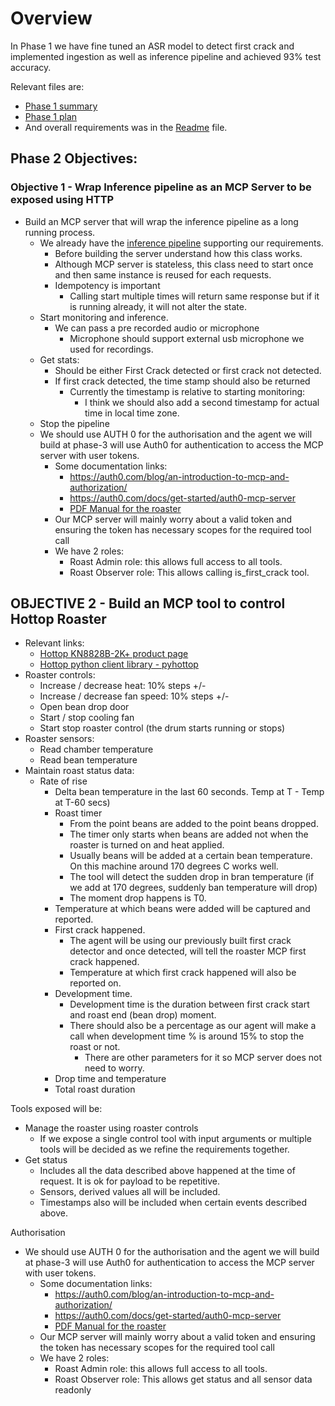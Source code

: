 # Overview

In Phase 1 we have fine tuned an ASR model to detect first crack and implemented ingestion as well as inference pipeline and achieved 93% test accuracy.

Relevant files are:
 - [Phase 1 summary](../../PHASE1_COMPLETE.md) 
 - [Phase 1 plan](../../PHASE1_PLAN.md) 
 - And overall requirements was in the [Readme](../../README.md) file.

## Phase 2 Objectives:

### Objective 1 - Wrap Inference pipeline as an MCP Server to be exposed using HTTP

- Build an MCP server that will wrap the inference pipeline as a long running process.
  - We already have the [inference pipeline](../../src/inference/first_crack_detector.py) supporting our requirements.
    - Before building the server understand how this class works.
    - Although MCP server is stateless, this class need to start once and then same instance is reused for each requests.
    - Idempotency is important
      - Calling start multiple times will return same response but if it is running already, it will not alter the state.
  - Start monitoring and inference.
    - We can pass a pre recorded audio or microphone
      - Microphone should support external usb microphone we used for recordings.
  - Get stats:
    - Should be either First Crack detected or first crack not detected.
    - If first crack detected, the time stamp should also be returned
      - Currently the timestamp is relative to starting monitoring:
        - I think we should also add a second timestamp for actual time in local time zone.
  - Stop the pipeline
  - We should use AUTH 0 for the authorisation and the agent we will build at phase-3 will use Auth0 for authentication to access the MCP server with user tokens.
    - Some documentation links: 
      - https://auth0.com/blog/an-introduction-to-mcp-and-authorization/
      - https://auth0.com/docs/get-started/auth0-mcp-server
      - [PDF Manual for the roaster](../../docs/KN-8828B-2K+Manual_0_1g.pdf)
    - Our MCP server will mainly worry about a valid token and ensuring the token has necessary scopes for the required tool call
    - We have 2 roles:
      - Roast Admin role: this allows full access to all tools.
      - Roast Observer role: This allows calling is_first_crack tool.

## OBJECTIVE 2 - Build an MCP tool to control Hottop Roaster

- Relevant links:
  - [Hottop KN8828B-2K+ product page](https://www.hottopamericas.com/KN-8828B-2Kplus.html)
  - [Hottop python client library - pyhottop](https://github.com/splitkeycoffee/pyhottop)
- Roaster controls:
  - Increase / decrease heat: 10% steps +/-
  - Increase / decrease fan speed: 10% steps +/-
  - Open bean drop door
  - Start / stop cooling fan
  - Start stop roaster control (the drum starts running or stops)
- Roaster sensors:
  - Read chamber temperature
  - Read bean temperature
- Maintain roast status data:
  - Rate of rise
    - Delta bean temperature in the last 60 seconds. Temp at T - Temp at T-60 secs)
    - Roast timer
      - From the point beans are added to the point beans dropped.
      - The timer only starts when beans are added not when the roaster is turned on and heat applied.
      - Usually beans will be added at a certain bean temperature. On this machine around 170 degrees C works well.
      - The tool will detect the sudden drop in bran temperature (if we add at 170 degrees, suddenly ban temperature will drop)
      - The moment drop happens is T0.
    - Temperature at which beans were added will be captured and reported.
    - First crack happened.
      - The agent will be using our previously built first crack detector and once detected, will tell the roaster MCP first crack happened.
      - Temperature at which first crack happened will also be reported on.
    - Development time.
      - Development time is the duration between first crack start and roast end (bean drop) moment.
      - There should also be a percentage as our agent will make a call when development time % is around 15% to stop the roast or not. 
        - There are other parameters for it so MCP server does not need to worry.
    - Drop time and temperature
    - Total roast duration

Tools exposed will be:
- Manage the roaster using roaster controls
  - If we expose a single control tool with input arguments or multiple tools will be decided as we refine the requirements together.
- Get status
  - Includes all the data described above happened at the time of request. It is ok for payload to be repetitive.
  - Sensors, derived values all will be included.
  - Timestamps also will be included when certain events described above.

Authorisation
  - We should use AUTH 0 for the authorisation and the agent we will build at phase-3 will use Auth0 for authentication to access the MCP server with user tokens.
    - Some documentation links: 
      - https://auth0.com/blog/an-introduction-to-mcp-and-authorization/
      - https://auth0.com/docs/get-started/auth0-mcp-server
      - [PDF Manual for the roaster](../../docs/KN-8828B-2K+Manual_0_1g.pdf)
    - Our MCP server will mainly worry about a valid token and ensuring the token has necessary scopes for the required tool call
    - We have 2 roles:
      - Roast Admin role: this allows full access to all tools.
      - Roast Observer role: This allows get status and all sensor data readonly

